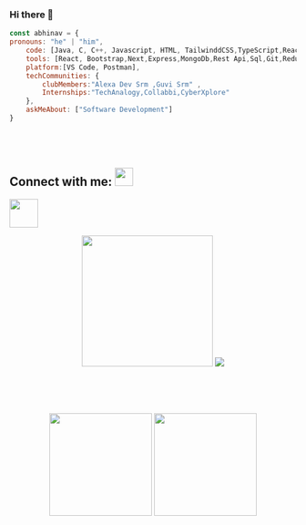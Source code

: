### Hi there 👋

```JavaScript
const abhinav = {  
pronouns: "he" | "him",  
	code: [Java, C, C++, Javascript, HTML, TailwinddCSS,TypeScript,React,Node,CSS],  
	tools: [React, Bootstrap,Next,Express,MongoDb,Rest Api,Sql,Git,Redux,Material UI],  
	platform:[VS Code, Postman],
	techCommunities: {  
		clubMembers:"Alexa Dev Srm ,Guvi Srm" ,
		Internships:"TechAnalogy,Collabbi,CyberXplore"
	},  
	askMeAbout: ["Software Development"] 
}  

```
## Connect with me: <img src="https://user-images.githubusercontent.com/53649201/99296951-8ef68900-286d-11eb-9bf3-fdb6cf13b585.gif" height="32px" style="padding-top: 50px;">

[<img width='50' height='50' src="https://user-images.githubusercontent.com/64153988/134053455-cf3aa416-e192-4d79-a3e6-e229b340dbb1.png"/>](https://www.linkedin.com/in/Abhinav0909/)
<br />


<p align="center">
  <img src="https://octodex.github.com/images/twenty-percent-cooler-octocat.png" height="230" width="230"/>
<img src="https://github-readme-streak-stats.herokuapp.com?user=Abhinav0909&theme=neon-dark"/>
  </p>
  <br />
  <br />
  <br />
<p align="center">
 <img height= "180px" src="https://github-readme-stats.vercel.app/api?username=Abhinav0909&&show_icons=true&title_color=ff0066&icon_color=bb2acf&text_color=00ffff&bg_color=00001a" />
  <img height= "180px" src="https://github-readme-stats.vercel.app/api/top-langs/?username=Abhinav0909&title_color=ff0066&icon_color=bb2acf&text_color=00ffff&bg_color=00001a&layout=compact&hide=css" />
  </p>
<!--
**Abhinav0909/Abhinav0909** is a ✨ _special_ ✨ repository because its `README.md` (this file) appears on your GitHub profile.

Here are some ideas to get you started:

- 🔭 I’m currently working on ...
- 🌱 I’m currently learning ...
- 👯 I’m looking to collaborate on ...
- 🤔 I’m looking for help with ...
- 💬 Ask me about ...
- 📫 How to reach me: ...
- 😄 Pronouns: ...
- ⚡ Fun fact: ...
-->
